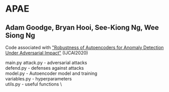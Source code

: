 # APAE
## Adam Goodge, Bryan Hooi, See-Kiong Ng, Wee Siong Ng

Code associated with ["Robustness of Autoencoders for Anomaly Detection Under Adversarial Impact"](https://www.ijcai.org/Proceedings/2020/0173.pdf) (IJCAI2020)

main.py
attack.py - adversarial attacks\
defend.py - defenses against attacks\
model.py - Autoencoder model and training \
variables.py - hyperparameters \
utils.py - useful functions \


